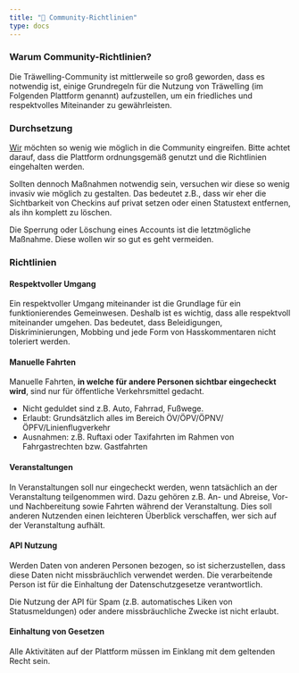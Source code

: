 ```yaml
---
title: "📜 Community-Richtlinien"
type: docs
---
```


### Warum Community-Richtlinien?

Die Träwelling-Community ist mittlerweile so groß geworden, dass es notwendig ist, einige Grundregeln für die Nutzung
von Träwelling (im Folgenden Plattform genannt) aufzustellen, um ein friedliches und respektvolles Miteinander zu
gewährleisten.

### Durchsetzung

[Wir](/governance/team) möchten so wenig wie möglich in die Community eingreifen.
Bitte achtet darauf, dass die Plattform ordnungsgemäß genutzt und die Richtlinien eingehalten werden.

Sollten dennoch Maßnahmen notwendig sein, versuchen wir diese so wenig invasiv wie möglich zu gestalten.
Das bedeutet z.B., dass wir eher die Sichtbarkeit von Checkins auf privat setzen oder einen Statustext entfernen,
als ihn komplett zu löschen.

Die Sperrung oder Löschung eines Accounts ist die letztmögliche Maßnahme. Diese wollen wir so gut es geht vermeiden.

### Richtlinien

#### Respektvoller Umgang

Ein respektvoller Umgang miteinander ist die Grundlage für ein funktionierendes Gemeinwesen.
Deshalb ist es wichtig, dass alle respektvoll miteinander umgehen.
Das bedeutet, dass Beleidigungen, Diskriminierungen, Mobbing und jede Form von Hasskommentaren nicht toleriert werden.

#### Manuelle Fahrten

Manuelle Fahrten, **in welche für andere Personen sichtbar eingecheckt wird**, sind nur für öffentliche Verkehrsmittel
gedacht.

- Nicht geduldet sind z.B. Auto, Fahrrad, Fußwege.
- Erlaubt: Grundsätzlich alles im Bereich ÖV/ÖPV/ÖPNV/ÖPFV/Linienflugverkehr
- Ausnahmen: z.B. Ruftaxi oder Taxifahrten im Rahmen von Fahrgastrechten bzw. Gastfahrten

#### Veranstaltungen

In Veranstaltungen soll nur eingecheckt werden, wenn tatsächlich an der Veranstaltung teilgenommen wird.
Dazu gehören z.B. An- und Abreise, Vor- und Nachbereitung sowie Fahrten während der Veranstaltung.
Dies soll anderen Nutzenden einen leichteren Überblick verschaffen, wer sich auf der Veranstaltung aufhält.

#### API Nutzung

Werden Daten von anderen Personen bezogen, so ist sicherzustellen, dass diese Daten nicht missbräuchlich verwendet
werden.
Die verarbeitende Person ist für die Einhaltung der Datenschutzgesetze verantwortlich.

Die Nutzung der API für Spam (z.B. automatisches Liken von Statusmeldungen) oder andere missbräuchliche Zwecke ist nicht
erlaubt.

#### Einhaltung von Gesetzen

<!-- Geltende Gesetze wo? Pauschal deutschland? Internationale User? -->
Alle Aktivitäten auf der Plattform müssen im Einklang mit dem geltenden Recht sein.

